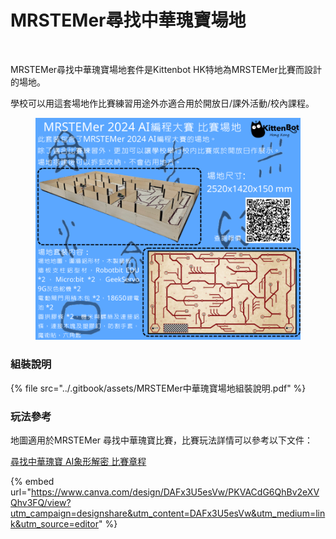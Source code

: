 # MRSTEMer尋找中華瑰寶場地

<figure><img src="https://files.gitbook.com/v0/b/gitbook-x-prod.appspot.com/o/spaces%2FQ7Xcf6dLkRoOcOS021iT%2Fuploads%2Fke2x3V5leaL28zh0L5Ff%2F%E5%A0%B4%E5%9C%B01.png?alt=media&#x26;token=234b8649-bda5-4f43-9d6d-0ae2539ec359" alt=""><figcaption></figcaption></figure>

MRSTEMer尋找中華瑰寶場地套件是Kittenbot HK特地為MRSTEMer比賽而設計的場地。

學校可以用這套場地作比賽練習用途外亦適合用於開放日/課外活動/校內課程。

<figure><img src="../.gitbook/assets/MRSTEMer 2024 尋找中華瑰寶AI編程大賽 比賽場地.png" alt=""><figcaption></figcaption></figure>

### 組裝說明

{% file src="../.gitbook/assets/MRSTEMer中華瑰寶場地組裝說明.pdf" %}

### 玩法參考

地圖適用於MRSTEMer 尋找中華瑰寶比賽，比賽玩法詳情可以參考以下文件：

[尋找中華瑰寶 AI象形解密 比賽章程](https://www.canva.com/design/DAFx3U5esVw/PKVACdG6QhBv2eXVQhv3FQ/view?utm\_content=DAFx3U5esVw\&utm\_campaign=designshare\&utm\_medium=link\&utm\_source=editor)

{% embed url="https://www.canva.com/design/DAFx3U5esVw/PKVACdG6QhBv2eXVQhv3FQ/view?utm_campaign=designshare&utm_content=DAFx3U5esVw&utm_medium=link&utm_source=editor" %}
